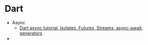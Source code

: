 # Dart 

* Async
    * [Dart async tutorial, Isolates, Futures, Streams, async-await, generators](https://www.youtube.com/watch?v=vl_AaCgudcY&list=PLjxrf2q8roU2HdJQDjJzOeO6J3FoFLWr2&index=14)
* 
